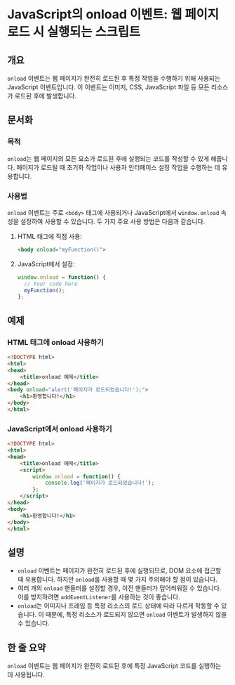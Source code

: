 <!--
Meta Description: # JavaScript의 onload 이벤트: 웹 페이지 로드 시 실행되는 스크립트 ## 개요 `onload` 이벤트는 웹 페이지가 완전히 로드된 후 특정 작업을 수행하기 위해 사용되는 JavaScript 이벤트입니다. 이 이벤트는 이미지, CSS, JavaScript...
Meta Keywords: onload, html, 페이지가, body, 이벤트는
-->

# JavaScript의 onload 이벤트: 웹 페이지 로드 시 실행되는 스크립트

## 개요
`onload` 이벤트는 웹 페이지가 완전히 로드된 후 특정 작업을 수행하기 위해 사용되는 JavaScript 이벤트입니다. 이 이벤트는 이미지, CSS, JavaScript 파일 등 모든 리소스가 로드된 후에 발생합니다.

## 문서화
### 목적
`onload`는 웹 페이지의 모든 요소가 로드된 후에 실행되는 코드를 작성할 수 있게 해줍니다. 페이지가 로드될 때 초기화 작업이나 사용자 인터페이스 설정 작업을 수행하는 데 유용합니다.

### 사용법
`onload` 이벤트는 주로 `<body>` 태그에 사용되거나 JavaScript에서 `window.onload` 속성을 설정하여 사용할 수 있습니다. 두 가지 주요 사용 방법은 다음과 같습니다.

1. HTML 태그에 직접 사용:
   ```html
   <body onload="myFunction()">
   ```

2. JavaScript에서 설정:
   ```javascript
   window.onload = function() {
     // Your code here
     myFunction();
   };
   ```

## 예제
### HTML 태그에 onload 사용하기
```html
<!DOCTYPE html>
<html>
<head>
    <title>onload 예제</title>
</head>
<body onload="alert('페이지가 로드되었습니다!');">
    <h1>환영합니다!</h1>
</body>
</html>
```

### JavaScript에서 onload 사용하기
```html
<!DOCTYPE html>
<html>
<head>
    <title>onload 예제</title>
    <script>
        window.onload = function() {
            console.log('페이지가 로드되었습니다!');
        };
    </script>
</head>
<body>
    <h1>환영합니다!</h1>
</body>
</html>
```

## 설명
- `onload` 이벤트는 페이지가 완전히 로드된 후에 실행되므로, DOM 요소에 접근할 때 유용합니다. 하지만 `onload`를 사용할 때 몇 가지 주의해야 할 점이 있습니다.
- 여러 개의 `onload` 핸들러를 설정할 경우, 이전 핸들러가 덮어씌워질 수 있습니다. 이를 방지하려면 `addEventListener`를 사용하는 것이 좋습니다.
- `onload`는 이미지나 프레임 등 특정 리소스의 로드 상태에 따라 다르게 작동할 수 있습니다. 이 때문에, 특정 리소스가 로드되지 않으면 `onload` 이벤트가 발생하지 않을 수 있습니다.

## 한 줄 요약
`onload` 이벤트는 웹 페이지가 완전히 로드된 후에 특정 JavaScript 코드를 실행하는 데 사용됩니다.